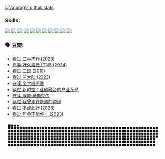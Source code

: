 
[![Anurag's github stats](https://github-readme-stats.vercel.app/api?username=w940853815)](https://github.com/anuraghazra/github-readme-stats)

### Skills:

<code><img height="32" src="https://cdn.jsdelivr.net/npm/simple-icons@v5/icons/python.svg"></code>
<code><img height="32" src="https://cdn.jsdelivr.net/npm/simple-icons@v5/icons/javascript.svg"></code>
<code><img height="32" src="https://cdn.jsdelivr.net/npm/simple-icons@v5/icons/django.svg"></code>
<code><img height="32" src="https://cdn.jsdelivr.net/npm/simple-icons@v5/icons/flask.svg"></code>
<code><img height="32" src="https://cdn.jsdelivr.net/npm/simple-icons@v5/icons/vuetify.svg"></code>
<code><img height="32" src="https://cdn.jsdelivr.net/npm/simple-icons@v5/icons/git.svg"></code>
<code><img height="32" src="https://cdn.jsdelivr.net/npm/simple-icons@v5/icons/docker.svg"></code>
<code><img height="32" src="https://cdn.jsdelivr.net/npm/simple-icons@v5/icons/postgresql.svg"></code>
<code><img height="32" src="https://cdn.jsdelivr.net/npm/simple-icons@v5/icons/elasticsearch.svg"></code>
<code><img height="32" src="https://cdn.jsdelivr.net/npm/simple-icons@v5/icons/macos.svg"></code>
<code><img height="32" src="https://cdn.jsdelivr.net/npm/simple-icons@v5/icons/linux.svg"></code>

### 🗣 豆瓣:

<!-- DOUBAN-ACTIVITIES:START -->
- [看过 二手杰作‎ (2023)](https://www.douban.com/people/136069238/status/4522502716/?_i=08280052)
- [在看 好久没做 LTNS‎ (2024)](https://www.douban.com/people/136069238/status/4521969883/?_i=08280053)
- [看过 三国‎ (2010)](https://www.douban.com/people/136069238/status/4521634661/?_i=08280053)
- [看过 三大队‎ (2023)](https://www.douban.com/people/136069238/status/4510323325/?_i=08280053)
- [在读 金字塔原理](https://www.douban.com/people/136069238/status/4507497587/?_i=08280053)
- [读过 新时空：硅碳融合的产业革命](https://www.douban.com/people/136069238/status/4506659177/?_i=08280053)
- [在读 埃隆·马斯克传](https://www.douban.com/people/136069238/status/4500417190/?_i=08280053)
- [读过 我曾走在崩溃的边缘](https://www.douban.com/people/136069238/status/4500416754/?_i=08280053)
- [看过 不虚此行‎ (2023)](https://www.douban.com/people/136069238/status/4499973052/?_i=08280053)
- [看过 年会不能停！‎ (2023)](https://www.douban.com/people/136069238/status/4498582002/?_i=08280053)
<!-- DOUBAN-ACTIVITIES:END -->


![Snake animation](https://raw.githubusercontent.com/w940853815/w940853815/output/github-contribution-grid-snake.svg)

<!--
**w940853815/w940853815** is a ✨ _special_ ✨ repository because its `README.md` (this file) appears on your GitHub profile.

Here are some ideas to get you started:

- 🔭 I’m currently working on ...
- 🌱 I’m currently learning ...
- 👯 I’m looking to collaborate on ...
- 🤔 I’m looking for help with ...
- 💬 Ask me about ...
- 📫 How to reach me: ...
- 😄 Pronouns: ...
- ⚡ Fun fact: ...
-->
